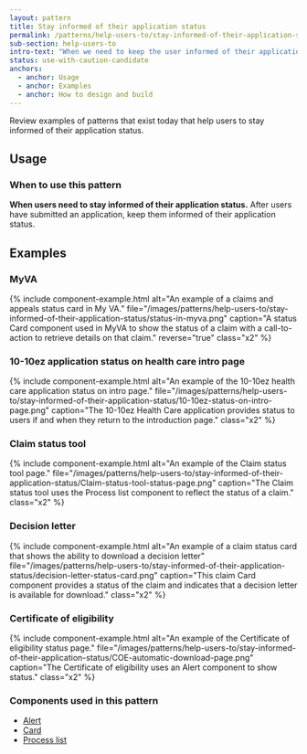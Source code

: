 ```yaml
---
layout: pattern
title: Stay informed of their application status
permalink: /patterns/help-users-to/stay-informed-of-their-application-status
sub-section: help-users-to
intro-text: "When we need to keep the user informed of their application status, there is currently no \"one size fits all\" solution. To provide clarity, this page shows examples of patterns that exist on VA.gov today."
status: use-with-caution-candidate
anchors:
  - anchor: Usage
  - anchor: Examples
  - anchor: How to design and build
---
```


Review examples of patterns that exist today that help users to stay informed of their application status.

## Usage

### When to use this pattern

**When users need to stay informed of their application status.** After users have submitted an application, keep them informed of their application status.

## Examples

### MyVA

{% include component-example.html alt="An example of a claims and appeals status card in My VA." file="/images/patterns/help-users-to/stay-informed-of-their-application-status/status-in-myva.png" caption="A status Card component used in MyVA to show the status of a claim with a call-to-action to retrieve details on that claim." reverse="true" class="x2" %}


### 10-10ez application status on health care intro page

{% include component-example.html alt="An example of the 10-10ez health care application status on intro page." file="/images/patterns/help-users-to/stay-informed-of-their-application-status/10-10ez-status-on-intro-page.png" caption="The 10-10ez Health Care application provides status to users if and when they return to the introduction page." class="x2" %}


### Claim status tool

{% include component-example.html alt="An example of the Claim status tool page." file="/images/patterns/help-users-to/stay-informed-of-their-application-status/Claim-status-tool-status-page.png" caption="The Claim status tool uses the Process list component to reflect the status of a claim." class="x2" %}

### Decision letter

{% include component-example.html alt="An example of a claim status card that shows the ability to download a decision letter" file="/images/patterns/help-users-to/stay-informed-of-their-application-status/decision-letter-status-card.png" caption="This claim Card component provides a status of the claim and indicates that a decision letter is available for download." class="x2" %}


### Certificate of eligibility

{% include component-example.html alt="An example of the Certificate of eligibility status page." file="/images/patterns/help-users-to/stay-informed-of-their-application-status/COE-automatic-download-page.png" caption="The Certificate of eligibility uses an Alert component to show status." class="x2" %}

### Components used in this pattern

* [Alert]({site.baseurl}/components/alert)
* [Card]({site.baseurl}/components/card)
* [Process list]({site.baseurl}/components/process-list)